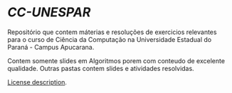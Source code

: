 *CC-UNESPAR*
===================

Repositório que contem máterias e resoluções de exercicios relevantes para o curso de Ciência da Computação na Universidade Estadual do Paraná - Campus Apucarana.

Contem somente slides em Algoritmos porem com conteudo de excelente qualidade.
Outras pastas contem slides e atividades resolvidas.

[License description](LICENSE.md).
